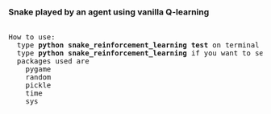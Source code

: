 <h3>Snake played by an agent using vanilla Q-learning</h3>

<pre>

How to use:
  type <b>python snake_reinforcement_learning test</b> on terminal if you want to see pre-trained agent,
  type <b>python snake_reinforcement_learning</b> if you want to see it trained
  packages used are
    pygame
    random
    pickle
    time
    sys
 

